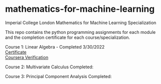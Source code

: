 # mathematics-for-machine-learning
Imperial College London 
Mathematics for Machine Learning Specialization

This repo contains the python programming assignments for each module and the completion certificate for each course/specialization.

Course 1: Linear Algebra - Completed 3/30/2022<br/>
[Certificate](linear-algebra/certificate03302022.pdf)<br/>
[Coursera Verification](https://coursera.org/share/4509bf123f61b6795695bab3210f0205)


Course 2: Multivariate Calculus
Completed:

Course 3: Principal Component Analysis
Completed: 
